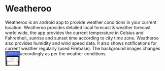 # Weatheroo
Weatheroo is an android app to provide weather conditions in your current location. Weatheroo provides detailed local forecast &amp; weather forecast world wide, the app provides the current temperature in Celsius and Fahrenheit, sunrise and sunset time according to city time zone. Weatheroo also provides humidity and wind speed data. It also shows notifications for current weather regularly (used Firebase). The background images changes accordingly as per the weather conditions.
<img src="https://github.com/Dhananjai543/Weatheroo/blob/master/screen_1.png" align="left" height="48" width="48" />
